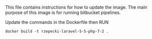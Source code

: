 This file contains instructions for how to update the image. The main purpose of this image is for running bitbucket pipelines.

Update the commands in the Dockerfile then RUN

`docker build -t rzepecki-laravel-5-5-php-7-2 .`
